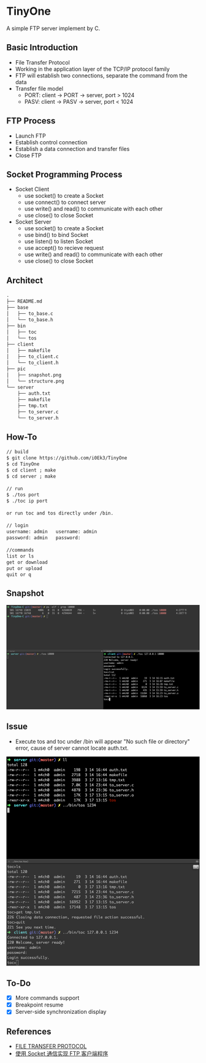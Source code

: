 # TinyOne

A simple FTP server implement by C.

## Basic Introduction

- File Transfer Protocol
- Working in the application layer of the TCP/IP protocol family
- FTP will establish two connections, separate the command from the data
- Transfer file model
    - PORT: client -> PORT -> server, port > 1024
    - PASV: client -> PASV -> server, port < 1024

## FTP Process

- Launch FTP
- Establish control connection
- Establish a data connection and transfer files
- Close FTP


## Socket Programming Process

- Socket Client
    - use socket() to create a Socket
    - use connect() to connect server
    - use write() and read() to communicate with each other
    - use close() to close Socket
- Socket Server
    - use socket() to create a Socket
    - use bind() to bind Socket
    - use listen() to listen Socket
    - use accept() to recieve request
    - use write() and read() to communicate with each other
    - use close() to close Socket


## Architect

```Shell
.
├── README.md
├── base
│   ├── to_base.c
│   └── to_base.h
├── bin
│   ├── toc
│   └── tos
├── client
│   ├── makefile
│   ├── to_client.c
│   └── to_client.h
├── pic
│   ├── snapshot.png
│   └── structure.png
└── server
    ├── auth.txt
    ├── makefile
    ├── tmp.txt
    ├── to_server.c
    └── to_server.h
```

## How-To

```Shell
// build
$ git clone https://github.com/i0Ek3/TinyOne
$ cd TinyOne
$ cd client ; make
$ cd server ; make

// run
$ ./tos port
$ ./toc ip port

or run toc and tos directly under /bin.

// login
username: admin   username: admin
password: admin   password: 

//commands
list or ls
get or download
put or upload
quit or q
```

## Snapshot

![](https://github.com/i0Ek3/TinyOne/blob/master/pic/snapshot.png)

## Issue

- Execute tos and toc under /bin will appear "No such file or directory" error, cause of server cannot locate auth.txt. 

![](https://github.com/i0Ek3/TinyOne/blob/master/pic/404.png)


## To-Do

- [x] More commands support
- [x] Breakpoint resume
- [x] Server-side synchronization display

## References

- [FILE TRANSFER PROTOCOL](https://www.w3.org/Protocols/rfc959/)
- [使用 Socket 通信实现 FTP 客户端程序](https://www.ibm.com/developerworks/cn/linux/l-cn-socketftp/)


